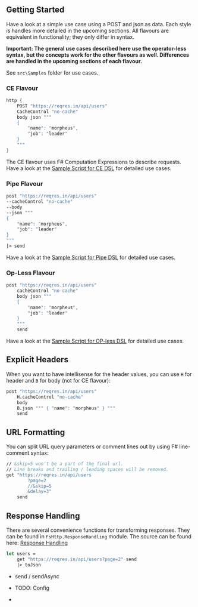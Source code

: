 
## Getting Started

Have a look at a simple use case using a POST and json as data. Each style is handles more detailed in the upcoming sections. All flavours are equivalent in functionality; they only differ in syntax.

**Important: The general use cases described here use the operator-less syntax, but the concepts work for the other flavours as well. Differences are handled in the upcoming sections of each flavour.**

See `src\Samples` folder for use cases.

### CE Flavour

```fsharp
http {
    POST "https://reqres.in/api/users"
    CacheControl "no-cache"
    body json """
    {
        "name": "morpheus",
        "job": "leader"
    }
    """
}
```

The CE flavour uses F# Computation Expressions to describe requests. Have a look at the [Sample Script for CE DSL](Samples/Demo.DslCE.fsx) for detailed use cases.

### Pipe Flavour

```fsharp
post "https://reqres.in/api/users"
--cacheControl "no-cache"
--body
--json """
{
    "name": "morpheus",
    "job": "leader"
}
"""
|> send
```

Have a look at the [Sample Script for Pipe DSL](Samples/Demo.DslPipe.fsx) for detailed use cases.

### Op-Less Flavour

```fsharp
post "https://reqres.in/api/users"
    cacheControl "no-cache"
    body json """
    {
        "name": "morpheus",
        "job": "leader"
    }
    """
    send
```

Have a look at the [Sample Script for OP-less DSL](Samples/Demo.Dsl.fsx) for detailed use cases.

## Explicit Headers

When you want to have intellisense for the header values, you can use `H` for header and `B` for body (not for CE flavour):

```fsharp
post "https://reqres.in/api/users"
    H.cacheControl "no-cache"
    body
    B.json """ { "name": "morpheus" } """
    send
```

## URL Formatting

You can split URL query parameters or comment lines out by using F# line-comment syntax:

```fsharp
// &skip=5 won't be a part of the final url.
// Line breaks and trailing / leading spaces will be removed.
get "https://reqres.in/api/users
        ?page=2
        //&skip=5
        &delay=3"
    send
```

## Response Handling

There are several convenience functions for transforming responses. They can be found in `FsHttp.ResponseHandling` module. The source can be found here: [Response Handling](src/FsHttp/ResponseHandling.fs)

```fsharp
let users =
    get "https://reqres.in/api/users?page=2" send
    |> toJson
```


* send / sendAsync





* TODO: Config
* 